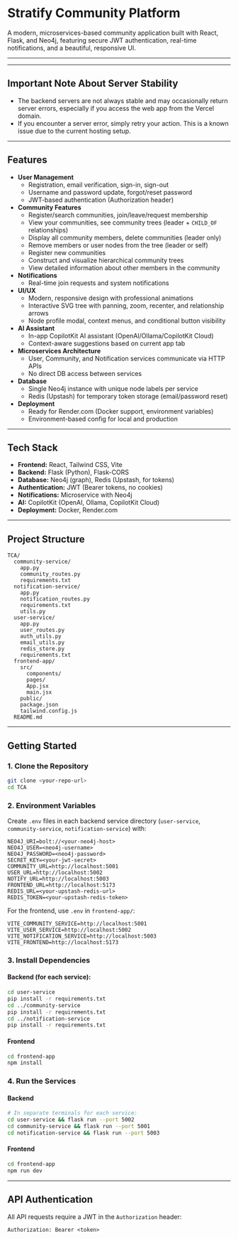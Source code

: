 # Stratify Community Platform

A modern, microservices-based community application built with React, Flask, and Neo4j, featuring secure JWT authentication, real-time notifications, and a beautiful, responsive UI.

---

---

## Important Note About Server Stability

- The backend servers are not always stable and may occasionally return server errors, especially if you access the web app from the Vercel domain.
- If you encounter a server error, simply retry your action. This is a known issue due to the current hosting setup.

---

## Features

- **User Management**
  - Registration, email verification, sign-in, sign-out
  - Username and password update, forgot/reset password
  - JWT-based authentication (Authorization header)
- **Community Features**
  - Register/search communities, join/leave/request membership
  - View your communities, see community trees (leader + `CHILD_OF` relationships)
  - Display all community members, delete communities (leader only)
  - Remove members or user nodes from the tree (leader or self)
  - Register new communities
  - Construct and visualize hierarchical community trees
  - View detailed information about other members in the community
- **Notifications**
  - Real-time join requests and system notifications
- **UI/UX**
  - Modern, responsive design with professional animations
  - Interactive SVG tree with panning, zoom, recenter, and relationship arrows
  - Node profile modal, context menus, and conditional button visibility
- **AI Assistant**
  - In-app CopilotKit AI assistant (OpenAI/Ollama/CopilotKit Cloud)
  - Context-aware suggestions based on current app tab
- **Microservices Architecture**
  - User, Community, and Notification services communicate via HTTP APIs
  - No direct DB access between services
- **Database**
  - Single Neo4j instance with unique node labels per service
  - Redis (Upstash) for temporary token storage (email/password reset)
- **Deployment**
  - Ready for Render.com (Docker support, environment variables)
  - Environment-based config for local and production

---

## Tech Stack

- **Frontend:** React, Tailwind CSS, Vite
- **Backend:** Flask (Python), Flask-CORS
- **Database:** Neo4j (graph), Redis (Upstash, for tokens)
- **Authentication:** JWT (Bearer tokens, no cookies)
- **Notifications:** Microservice with Neo4j
- **AI:** CopilotKit (OpenAI, Ollama, CopilotKit Cloud)
- **Deployment:** Docker, Render.com

---

## Project Structure

```
TCA/
  community-service/
    app.py
    community_routes.py
    requirements.txt
  notification-service/
    app.py
    notification_routes.py
    requirements.txt
    utils.py
  user-service/
    app.py
    user_routes.py
    auth_utils.py
    email_utils.py
    redis_store.py
    requirements.txt
  frontend-app/
    src/
      components/
      pages/
      App.jsx
      main.jsx
    public/
    package.json
    tailwind.config.js
  README.md
```

---

## Getting Started

### 1. Clone the Repository

```bash
git clone <your-repo-url>
cd TCA
```

### 2. Environment Variables

Create `.env` files in each backend service directory (`user-service`, `community-service`, `notification-service`) with:

```
NEO4J_URI=bolt://<your-neo4j-host>
NEO4J_USER=<neo4j-username>
NEO4J_PASSWORD=<neo4j-password>
SECRET_KEY=<your-jwt-secret>
COMMUNITY_URL=http://localhost:5001
USER_URL=http://localhost:5002
NOTIFY_URL=http://localhost:5003
FRONTEND_URL=http://localhost:5173
REDIS_URL=<your-upstash-redis-url>
REDIS_TOKEN=<your-upstash-redis-token>
```

For the frontend, use `.env` in `frontend-app/`:

```
VITE_COMMUNITY_SERVICE=http://localhost:5001
VITE_USER_SERVICE=http://localhost:5002
VITE_NOTIFICATION_SERVICE=http://localhost:5003
VITE_FRONTEND=http://localhost:5173
```

### 3. Install Dependencies

#### Backend (for each service):

```bash
cd user-service
pip install -r requirements.txt
cd ../community-service
pip install -r requirements.txt
cd ../notification-service
pip install -r requirements.txt
```

#### Frontend

```bash
cd frontend-app
npm install
```

### 4. Run the Services

#### Backend

```bash
# In separate terminals for each service:
cd user-service && flask run --port 5002
cd community-service && flask run --port 5001
cd notification-service && flask run --port 5003
```

#### Frontend

```bash
cd frontend-app
npm run dev
```

---

## API Authentication

All API requests require a JWT in the `Authorization` header:

```http
Authorization: Bearer <token>
```

